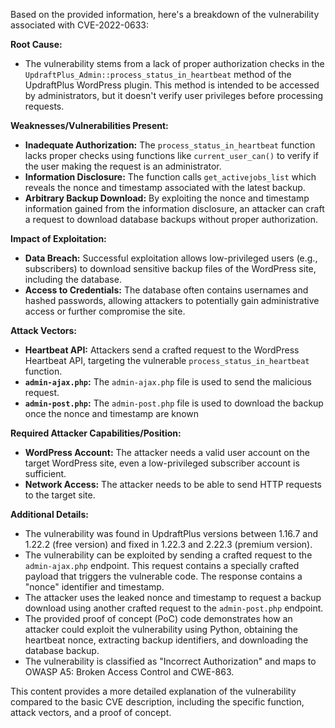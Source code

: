 Based on the provided information, here's a breakdown of the vulnerability associated with CVE-2022-0633:

**Root Cause:**

*   The vulnerability stems from a lack of proper authorization checks in the `UpdraftPlus_Admin::process_status_in_heartbeat` method of the UpdraftPlus WordPress plugin. This method is intended to be accessed by administrators, but it doesn't verify user privileges before processing requests.

**Weaknesses/Vulnerabilities Present:**

*   **Inadequate Authorization:** The `process_status_in_heartbeat` function lacks proper checks using functions like `current_user_can()` to verify if the user making the request is an administrator.
*   **Information Disclosure:** The function calls `get_activejobs_list` which reveals the nonce and timestamp associated with the latest backup.
*   **Arbitrary Backup Download:** By exploiting the nonce and timestamp information gained from the information disclosure, an attacker can craft a request to download database backups without proper authorization.

**Impact of Exploitation:**

*   **Data Breach:** Successful exploitation allows low-privileged users (e.g., subscribers) to download sensitive backup files of the WordPress site, including the database.
*   **Access to Credentials:** The database often contains usernames and hashed passwords, allowing attackers to potentially gain administrative access or further compromise the site.

**Attack Vectors:**

*   **Heartbeat API:** Attackers send a crafted request to the WordPress Heartbeat API, targeting the vulnerable `process_status_in_heartbeat` function.
*   **`admin-ajax.php`:** The `admin-ajax.php` file is used to send the malicious request.
*   **`admin-post.php`:** The `admin-post.php` file is used to download the backup once the nonce and timestamp are known

**Required Attacker Capabilities/Position:**

*   **WordPress Account:** The attacker needs a valid user account on the target WordPress site, even a low-privileged subscriber account is sufficient.
*   **Network Access:** The attacker needs to be able to send HTTP requests to the target site.

**Additional Details:**
*   The vulnerability was found in UpdraftPlus versions between 1.16.7 and 1.22.2 (free version) and fixed in 1.22.3 and 2.22.3 (premium version).
*   The vulnerability can be exploited by sending a crafted request to the `admin-ajax.php` endpoint. This request contains a specially crafted payload that triggers the vulnerable code. The response contains a "nonce" identifier and timestamp.
*   The attacker uses the leaked nonce and timestamp to request a backup download using another crafted request to the `admin-post.php` endpoint.
*   The provided proof of concept (PoC) code demonstrates how an attacker could exploit the vulnerability using Python, obtaining the heartbeat nonce, extracting backup identifiers, and downloading the database backup.
*   The vulnerability is classified as "Incorrect Authorization" and maps to OWASP A5: Broken Access Control and CWE-863.

This content provides a more detailed explanation of the vulnerability compared to the basic CVE description, including the specific function, attack vectors, and a proof of concept.